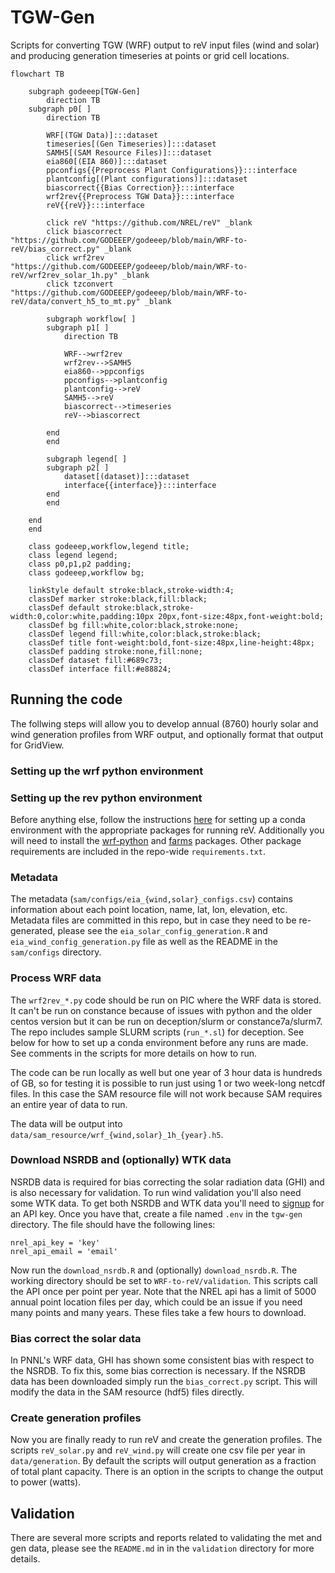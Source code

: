 # TGW-Gen

Scripts for converting TGW (WRF) output to reV input files (wind and solar) and producing generation timeseries at points or grid cell locations.

```mermaid
flowchart TB

    subgraph godeeep[TGW-Gen]
        direction TB
    subgraph p0[ ]
        direction TB

        WRF[(TGW Data)]:::dataset
        timeseries[(Gen Timeseries)]:::dataset
        SAMH5[(SAM Resource Files)]:::dataset
        eia860[(EIA 860)]:::dataset
        ppconfigs{{Preprocess Plant Configurations}}:::interface
        plantconfig[(Plant configurations)]:::dataset
        biascorrect{{Bias Correction}}:::interface
        wrf2rev{{Preprocess TGW Data}}:::interface
        reV{{reV}}:::interface

        click reV "https://github.com/NREL/reV" _blank
        click biascorrect "https://github.com/GODEEEP/godeeep/blob/main/WRF-to-reV/bias_correct.py" _blank
        click wrf2rev "https://github.com/GODEEEP/godeeep/blob/main/WRF-to-reV/wrf2rev_solar_1h.py" _blank
        click tzconvert "https://github.com/GODEEEP/godeeep/blob/main/WRF-to-reV/data/convert_h5_to_mt.py" _blank

        subgraph workflow[ ]
        subgraph p1[ ]
            direction TB
            
            WRF-->wrf2rev
            wrf2rev-->SAMH5
            eia860-->ppconfigs
            ppconfigs-->plantconfig
            plantconfig-->reV
            SAMH5-->reV
            biascorrect-->timeseries
            reV-->biascorrect

        end
        end

        subgraph legend[ ]
        subgraph p2[ ]
            dataset[(dataset)]:::dataset
            interface{{interface}}:::interface
        end
        end

    end
    end

    class godeeep,workflow,legend title;
    class legend legend;
    class p0,p1,p2 padding;
    class godeeep,workflow bg;

    linkStyle default stroke:black,stroke-width:4;
    classDef marker stroke:black,fill:black;
    classDef default stroke:black,stroke-width:0,color:white,padding:10px 20px,font-size:48px,font-weight:bold;
    classDef bg fill:white,color:black,stroke:none;
    classDef legend fill:white,color:black,stroke:black;
    classDef title font-weight:bold,font-size:48px,line-height:48px;
    classDef padding stroke:none,fill:none;
    classDef dataset fill:#689c73;
    classDef interface fill:#e88824;
```

## Running the code 

The follwing steps will allow you to develop annual (8760) hourly solar and 
wind generation profiles from WRF output, and optionally format that output 
for GridView. 

### Setting up the wrf python environment



### Setting up the rev python environment

Before anything else, follow the instructions 
[here](https://github.com/NREL/reV#installing-rev) for
setting up a conda environment with the appropriate packages for running reV. 
Additionally you will need to install the 
[wrf-python](https://wrf-python.readthedocs.io/en/latest/installation.html) and
[farms](https://github.com/NREL/farms) packages. 
Other package requirements are included in the repo-wide `requirements.txt`.

### Metadata
The metadata (`sam/configs/eia_{wind,solar}_configs.csv`) contains information about each 
point location, name, lat, lon, elevation, etc. Metadata files are committed 
in this repo, but in case they need to be re-generated, please see the 
`eia_solar_config_generation.R` and `eia_wind_config_generation.py` file as well as the 
README in the `sam/configs` directory. 

### Process WRF data 
The `wrf2rev_*.py` code should be run on PIC where the WRF data is stored. 
It can't be run on constance because of issues with python and the older centos
version but it can be run on deception/slurm or constance7a/slurm7. The repo 
includes sample SLURM scripts (`run_*.sl`) for deception. See below for how to 
set up a conda environment before any runs are made. See comments in the 
scripts for more details on how to run. 

The code can be run locally as well but one year of 3 hour data is hundreds of 
GB, so for testing it is possible to run just using 1 or two week-long netcdf 
files. In this case the SAM resource file will not work because SAM requires an
entire year of data to run.   

The data will be output into `data/sam_resource/wrf_{wind,solar}_1h_{year}.h5`.

### Download NSRDB and (optionally) WTK data
NSRDB data is required for bias correcting the solar radiation data (GHI) and 
is also necessary for validation. To run wind validation you'll also need some 
WTK data. To get both NSRDB and WTK data you'll need to 
[signup](https://developer.nrel.gov/signup/) for an API key. Once you have 
that, create a file named `.env` in the `tgw-gen` directory. The file 
should have the following lines:

    nrel_api_key = 'key'
    nrel_api_email = 'email'
    
Now run the `download_nsrdb.R` and (optionally) `download_nsrdb.R`. The 
working directory should be set to `WRF-to-reV/validation`. This scripts call 
the API once per point per year. Note that the NREL api has a limit of 5000 
annual point location files per day, which could be an issue if you need many 
points and many years. These files take a few hours to download. 

### Bias correct the solar data 
In PNNL's WRF data, GHI has shown some consistent bias with respect to the 
NSRDB. To fix this, some bias correction is necessary. If the NSRDB data has 
been downloaded simply run the `bias_correct.py` script. This will modify the 
data in the SAM resource (hdf5) files directly. 

### Create generation profiles 
Now you are finally ready to run reV and create the generation profiles. The 
scripts `reV_solar.py` and `reV_wind.py` will create one csv file per year in 
`data/generation`. By default the scripts will output generation as a fraction
of total plant capacity. There is an option in the scripts to change the 
output to power (watts).

## Validation
There are several more scripts and reports related to validating the met and gen data, please see the `README.md` in in the `validation` directory for more details. 
